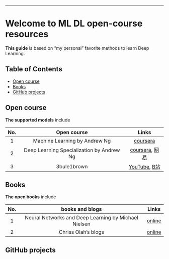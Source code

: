 --------------------------------------------------------------------------------

# Welcome to ML DL open-course resources

**This guide** is based on “my personal” favorite methods to learn Deep Learning. 

<!-- [![Gitter](https://img.shields.io/gitter/room/nwjs/nw.js.svg)](https://gitter.im/EEG-DL/community)
[![Python 3](https://img.shields.io/badge/Python-3.x-green.svg)](https://www.anaconda.com/)
 -->


## Table of Contents
<ul>
<li><a href="#Open-course">Open course</a></li>
<li><a href="#Books">Books</a></li>
<li><a href="#GitHub-projects">GitHub projects</a></li>
</ul>

## Open course
**The supported models** include

| No.   | Open course                                                  | Links           |
| :----:| :----:                                                 | :----:          |
| 1     | Machine Learning by Andrew Ng     | [coursera](https://www.coursera.org/learn/machine-learning)|
| 2     | Deep Learning Specialization by Andrew Ng  | [coursera](https://www.coursera.org/specializations/deep-learning), [网易](https://mooc.study.163.com/smartSpec/detail/1001319001.htm/)|
| 3     | 3bule1brown | [YouTube](https://www.youtube.com/watch?list=PLZHQObOWTQDNU6R1_67000Dx_ZCJB-3pi&v=aircAruvnKk&feature=youtu.be), [B站](https://space.bilibili.com/88461692/#/) |


## Books
**The open books** include

| No.   | books and blogs                                   | Links           |
| :----:| :----:                                                 | :----:          |
| 1     | Neural Networks and Deep Learning by Michael Nielsen     | [online](http://neuralnetworksanddeeplearning.com/)|
| 2    | Chriss Olah’s blogs    | [online](http://colah.github.io/)|




## GitHub projects
